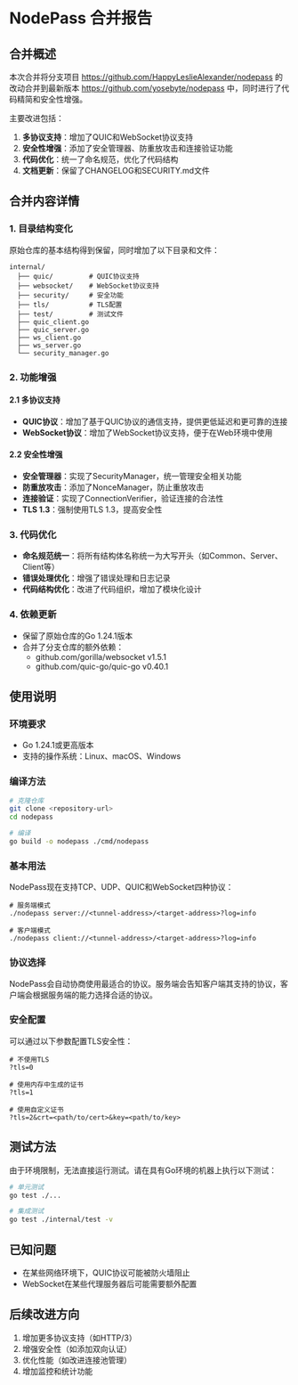 # NodePass 合并报告

## 合并概述

本次合并将分支项目 https://github.com/HappyLeslieAlexander/nodepass 的改动合并到最新版本 https://github.com/yosebyte/nodepass 中，同时进行了代码精简和安全性增强。

主要改进包括：

1. **多协议支持**：增加了QUIC和WebSocket协议支持
2. **安全性增强**：添加了安全管理器、防重放攻击和连接验证功能
3. **代码优化**：统一了命名规范，优化了代码结构
4. **文档更新**：保留了CHANGELOG和SECURITY.md文件

## 合并内容详情

### 1. 目录结构变化

原始仓库的基本结构得到保留，同时增加了以下目录和文件：

```
internal/
  ├── quic/         # QUIC协议支持
  ├── websocket/    # WebSocket协议支持
  ├── security/     # 安全功能
  ├── tls/          # TLS配置
  ├── test/         # 测试文件
  ├── quic_client.go
  ├── quic_server.go
  ├── ws_client.go
  ├── ws_server.go
  └── security_manager.go
```

### 2. 功能增强

#### 2.1 多协议支持

- **QUIC协议**：增加了基于QUIC协议的通信支持，提供更低延迟和更可靠的连接
- **WebSocket协议**：增加了WebSocket协议支持，便于在Web环境中使用

#### 2.2 安全性增强

- **安全管理器**：实现了SecurityManager，统一管理安全相关功能
- **防重放攻击**：添加了NonceManager，防止重放攻击
- **连接验证**：实现了ConnectionVerifier，验证连接的合法性
- **TLS 1.3**：强制使用TLS 1.3，提高安全性

### 3. 代码优化

- **命名规范统一**：将所有结构体名称统一为大写开头（如Common、Server、Client等）
- **错误处理优化**：增强了错误处理和日志记录
- **代码结构优化**：改进了代码组织，增加了模块化设计

### 4. 依赖更新

- 保留了原始仓库的Go 1.24.1版本
- 合并了分支仓库的额外依赖：
  - github.com/gorilla/websocket v1.5.1
  - github.com/quic-go/quic-go v0.40.1

## 使用说明

### 环境要求

- Go 1.24.1或更高版本
- 支持的操作系统：Linux、macOS、Windows

### 编译方法

```bash
# 克隆仓库
git clone <repository-url>
cd nodepass

# 编译
go build -o nodepass ./cmd/nodepass
```

### 基本用法

NodePass现在支持TCP、UDP、QUIC和WebSocket四种协议：

```
# 服务端模式
./nodepass server://<tunnel-address>/<target-address>?log=info

# 客户端模式
./nodepass client://<tunnel-address>/<target-address>?log=info
```

### 协议选择

NodePass会自动协商使用最适合的协议。服务端会告知客户端其支持的协议，客户端会根据服务端的能力选择合适的协议。

### 安全配置

可以通过以下参数配置TLS安全性：

```
# 不使用TLS
?tls=0

# 使用内存中生成的证书
?tls=1

# 使用自定义证书
?tls=2&crt=<path/to/cert>&key=<path/to/key>
```

## 测试方法

由于环境限制，无法直接运行测试。请在具有Go环境的机器上执行以下测试：

```bash
# 单元测试
go test ./...

# 集成测试
go test ./internal/test -v
```

## 已知问题

- 在某些网络环境下，QUIC协议可能被防火墙阻止
- WebSocket在某些代理服务器后可能需要额外配置

## 后续改进方向

1. 增加更多协议支持（如HTTP/3）
2. 增强安全性（如添加双向认证）
3. 优化性能（如改进连接池管理）
4. 增加监控和统计功能
